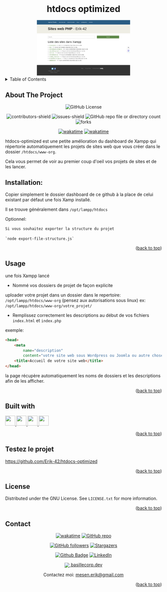 <div align="center">
</div>
<a name="readme-top"></a>

<!-- PROJECT LOGO -->
<br />
<div align="center">
  <h1>htdocs optimized</h1>
  <a href="https://github.com/Erik-42">
    <img src="./img/htdocs-optimized.png" alt="Logo Xampp" width="300">
  </a>
</div>

<!-- TABLE OF CONTENTS -->
<details>
  <summary>Table of Contents</summary>
  <ol>
    <li> <a href="#about-the-project">About The Project</a></li>
     <li><a href="#installation">Installation</a></li>
    <li><a href="#usage">Usage</a></li>
    <li><a href="#built-with">Built With</a></li>
    <li><a href="#testez-le-projet">Testez le projet</a></li>
    <li><a href="#license">License</a></li>
    <li><a href="#contact">Contact</a></li>
  </ol>
</details>

<!-- ABOUT THE PROJECT -->

## About The Project

<div align="center">

![GitHub License](https://img.shields.io/github/license/Erik-42/bash-cv)

![contributors-shield](https://img.shields.io/github/contributors/Erik-42/bash-cv)
![issues-shield](https://img.shields.io/github/issues-raw/Erik-42/bash-cv)
![GitHub repo file or directory count](https://img.shields.io/github/directory-file-count/Erik-42/bash-cv)
![forks](https://img.shields.io/github/forks/Erik-42/bash-cv)

[![wakatime](https://wakatime.com/badge/github/Erik-42/bash-cv.svg)](https://wakatime.com/badge/github/Erik-42/bash-cv)
[![wakatime](https://wakatime.com/badge/user/f84d00d8-fee3-4ca3-803d-3daa3c7053a5/project/f399c8ca-204b-4b77-96ca-77946d4ce99e.svg)](https://wakatime.com/badge/user/f84d00d8-fee3-4ca3-803d-3daa3c7053a5/project/f399c8ca-204b-4b77-96ca-77946d4ce99e)

</div>

htdocs-optimized est une petite amélioration du dashboard de Xampp qui répertorie automatiquement les projets de sites web que vous créer dans le dossier `/htdocs/www-org`.

Cela vous permet de voir au premier coup d'oeil vos projets de sites et de les lancer.

## Installation:

Copier simplement le dossier dashboard de ce github à la place de celui existant par défaut une fois Xamp installé.

Il se trouve généralement dans `/opt/lampp/htdocs`

Optionnel:

```
Si vous souhaitez exporter la structure du projet

`node export-file-structure.js`
```

<p align="right">(<a href="#readme-top">back to top</a>)</p>

## Usage

une fois Xampp lancé

- Nommé vos dossiers de projet de façon explicite

uploader votre projet dans un dossier dans le repertoire: <br/>
`/opt/lampp/htdocs/www-org`
(pensez aux autorisations sous linux)
ex: `/opt/lampp/htdocs/www-org/votre_projet/`

- Remplissez correctement les descriptions au début de vos fichiers `index.html` et `index.php`<br/>

exemple:

```html
<head>
	<meta
		name="description"
		content="votre site web sous Wordpress ou Joomla ou autre chose" />
	<title>Accueil de votre site web</title>
</head>
```

la page récupère automatiquement les noms de dossiers et les descriptions afin de les afficher.

<p align="right">(<a href="#readme-top">back to top</a>)</p>

## Built with

<p> </p>
<a href=https://github.com/Erik-42?tab=repositories&q=&type=&language=html&sort= > <img width ='32px' height='32px' src ='https://raw.githubusercontent.com/rahulbanerjee26/githubAboutMeGenerator/main/icons/html.svg'> </a>
<a href=https://github.com/Erik-42?tab=repositories&q=&type=&language=css&sort= > <img width ='32px' height='32px' src ='https://raw.githubusercontent.com/rahulbanerjee26/githubAboutMeGenerator/main/icons/css.svg'> </a>
<a href=https://github.com/Erik-42?tab=repositories&q=&type=&language=phps&sort= > <img width ='32px' height='32px' src ='https://raw.githubusercontent.com/rahulbanerjee26/githubAboutMeGenerator/main/icons/php.svg'> </a>
<a href= https://github.com/Erik-42?tab=repositories&q=&type=&language=github&sort= > <img width ='32px' height='32px' src ='https://raw.githubusercontent.com/rahulbanerjee26/githubAboutMeGenerator/main/icons/github.svg'> </a>

<p align="right">(<a href="#readme-top">back to top</a>)</p>

## Testez le projet

https://github.com/Erik-42/htdocs-optimized

<p align="right">(<a href="#readme-top">back to top</a>)</p>

## License

Distributed under the GNU License. See `LICENSE.txt` for more information.

<p align="right">(<a href="#readme-top">back to top</a>)</p>

## Contact

<div align="center">

[![wakatime][wakatime-shield]][wakatime-url]
[![GitHub repo][github repo-shield]][github repo-url]

[![GitHub followers][github followers-shield]][github followers-url]
[![Stargazers][stars-shield]][stars-url]

[![Github Badge][github badge-shield]][github badge-url]
[![LinkedIn][linkedin-shield]][linkedin-url]

<a href = 'https://basillecorp.dev'> <img width = '32px' align= 'center' src="https://raw.githubusercontent.com/rahulbanerjee26/githubAboutMeGenerator/main/icons/portfolio.png"/> basillecorp.dev</a>

Contactez moi: mesen.erik@gmail.com

</div>

<p align="right">(<a href="#readme-top">back to top</a>)</p>

<!-- MARKDOWN LINKS -->
<!-- https://www.markdownguide.org/basic-syntax/#reference-style-links -->

[wakatime-shield]: https://wakatime.com/badge/user/f84d00d8-fee3-4ca3-803d-3daa3c7053a5.svg
[wakatime-url]: https://wakatime.com/@f84d00d8-fee3-4ca3-803d-3daa3c7053a5
[github badge-shield]: https://img.shields.io/badge/Github-Erik--42-155?style=for-the-badge&logo=github
[github badge-url]: https://github.com/Erik-42
[github repo-shield]: https://img.shields.io/badge/repositories-58-blue
[github repo-url]: https://github.com/Erik-42/Erik-42?tab=repositories
[github followers-shield]: https://img.shields.io/github/followers/Erik-42
[github followers-url]: https://github.com/followers/Erik-42
[stars-shield]: https://img.shields.io/github/stars/Erik-42
[stars-url]: https://github.com/Erik-42?tab=stars
[linkedin-shield]: https://img.shields.io/badge/-LinkedIn-black.svg?style=for-the-badge&logo=linkedin&colorB=555
[linkedin-url]: https://www.linkedin.com/in/erik-mesen/

